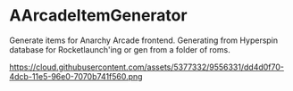 # AArcadeItemGenerator
Generate items for Anarchy Arcade frontend. Generating from Hyperspin database for Rocketlaunch'ing or gen from a folder of roms.

https://cloud.githubusercontent.com/assets/5377332/9556331/dd4d0f70-4dcb-11e5-96e0-7070b741f560.png
